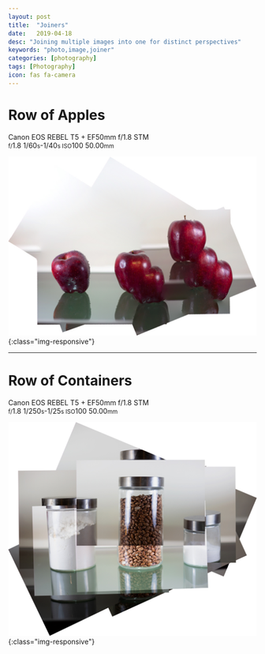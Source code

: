 ```yaml
---
layout: post
title:  "Joiners"
date:   2019-04-18
desc: "Joining multiple images into one for distinct perspectives"
keywords: "photo,image,joiner"
categories: [photography]
tags: [Photography]
icon: fas fa-camera
---
```


# Row of Apples
Canon EOS REBEL T5 + EF50mm f/1.8 STM  
<small>f/</small>1.8 1/60<small>s</small>-1/40<small>s ISO</small>100 50.00<small>mm</small>

![Three distorted apples](/static/assets/img/photo_class/apples.jpg){:class="img-responsive"}

---

# Row of Containers
Canon EOS REBEL T5 + EF50mm f/1.8 STM  
<small>f/</small>1.8 1/250<small>s</small>-1/25<small>s ISO</small>100 50.00<small>mm</small>

![Three distorted containers](/static/assets/img/photo_class/containers.jpg){:class="img-responsive"}


